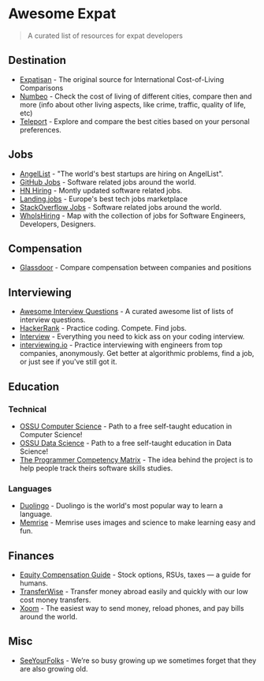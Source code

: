 # Awesome Expat
> A curated list of resources for expat developers

## Destination

* [Expatisan](https://www.expatistan.com/cost-of-living) - The original source for International Cost-of-Living Comparisons
* [Numbeo](http://www.numbeo.com) - Check the cost of living of different cities, compare then and more (info about other living aspects, like crime, traffic, quality of life, etc)
* [Teleport](https://teleport.org) - Explore and compare the best cities based on your personal preferences.

## Jobs

* [AngelList](https://angel.co/jobs) - "The world's best startups are hiring on AngelList".
* [GitHub Jobs](https://jobs.github.com/) - Software related jobs around the world.
* [HN Hiring](http://hnhiring.me) - Montly updated software related jobs.
* [Landing.jobs](https://landing.jobs) - Europe&#39;s best tech jobs marketplace
* [StackOverflow Jobs](http://stackoverflow.com/jobs) - Software related jobs around the world.
* [WhoIsHiring](https://whoishiring.io) - Map with the collection of jobs for Software Engineers, Developers, Designers.


## Compensation

* [Glassdoor](https://www.glassdoor.com/index.htm) - Compare compensation between companies and positions

## Interviewing

* [Awesome Interview Questions](https://github.com/MaximAbramchuck/awesome-interview-questions) - A curated awesome list of lists of interview questions.
* [HackerRank](https://www.hackerrank.com) - Practice coding. Compete. Find jobs.
* [Interview](https://github.com/andreis/interview) - Everything you need to kick ass on your coding interview.
* [interviewing.io](http://interviewing.io) - Practice interviewing with engineers from top companies, anonymously. Get better at algorithmic problems, find a job, or just see if you've still got it.

## Education

### Technical
* [OSSU Computer Science](https://ossu.firebaseapp.com/) - Path to a free self-taught education in Computer Science!
* [OSSU Data Science](https://github.com/open-source-society/data-science) - Path to a free self-taught education in Data Science!
* [The Programmer Competency Matrix](http://competency-checklist.appspot.com/) - The idea behind the project is to help people track theirs software skills studies.

### Languages

* [Duolingo](https://www.duolingo.com) - Duolingo is the world's most popular way to learn a language.
* [Memrise](https://www.memrise.com) - Memrise uses images and science to make learning easy and fun.

## Finances

* [Equity Compensation Guide](https://github.com/jlevy/og-equity-compensation) - Stock options, RSUs, taxes — a guide for humans.
* [TransferWise](https://transferwise.com/) - Transfer money abroad easily and quickly with our low cost money transfers.
* [Xoom](https://www.xoom.com/) - The easiest way to send money, reload phones, and pay bills around the world.

## Misc

* [SeeYourFolks](http://seeyourfolks.com) - We’re so busy growing up we sometimes forget that they are also growing old.
